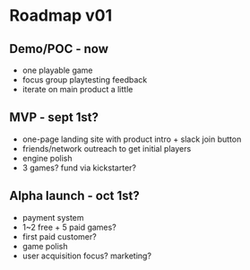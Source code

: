 # Roadmap v01

## Demo/POC - now
- one playable game
- focus group playtesting feedback
- iterate on main product a little

## MVP - sept 1st?
- one-page landing site with product intro + slack join button
- friends/network outreach to get initial players
- engine polish
- 3 games?
fund via kickstarter?

## Alpha launch - oct 1st?
- payment system
- 1~2 free + 5 paid games?
- first paid customer?
- game polish
- user acquisition focus? marketing?

